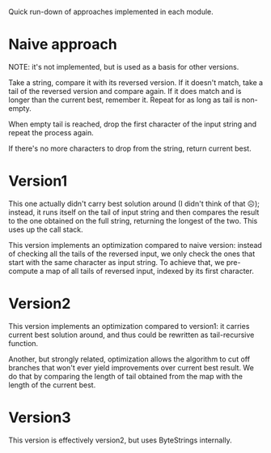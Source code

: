 Quick run-down of approaches implemented in each module.

Naive approach
==============

NOTE: it's not implemented, but is used as a basis for other versions.

Take a string, compare it with its reversed version. If it doesn't match, take
a tail of the reversed version and compare again. If it does match and is
longer than the current best, remember it. Repeat for as long as tail is
non-empty.

When empty tail is reached, drop the first character of the input string and
repeat the process again.

If there's no more characters to drop from the string, return current best.

Version1
========

This one actually didn't carry best solution around (I didn't think of that ☹);
instead, it runs itself on the tail of input string and then compares the
result to the one obtained on the full string, returning the longest of the
two. This uses up the call stack.

This version implements an optimization compared to naive version: instead of
checking all the tails of the reversed input, we only check the ones that start
with the same character as input string. To achieve that, we pre-compute a map
of all tails of reversed input, indexed by its first character.

Version2
========

This version implements an optimization compared to version1: it carries
current best solution around, and thus could be rewritten as tail-recursive
function.

Another, but strongly related, optimization allows the algorithm to cut off
branches that won't ever yield improvements over current best result. We do
that by comparing the length of tail obtained from the map with the length of
the current best.

Version3
========

This version is effectively version2, but uses ByteStrings internally.
